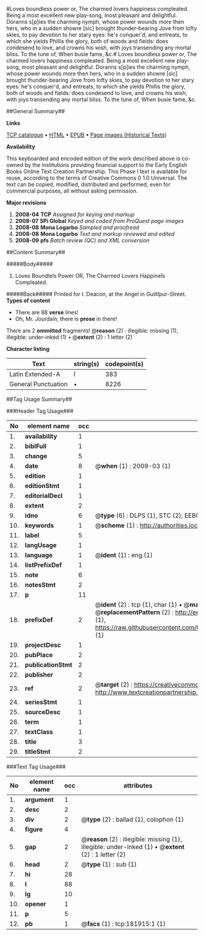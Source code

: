 #Loves boundless power or, The charmed lovers happiness compleated. Being a most excellent new play-song, most pleasant and delightful. Doranns s[p]ies the charming nymph, whose power wounds more then hers, who in a sudden showre [sic] brought thunder-bearing Jove from lofty skies, to pay devotion to her stary eyes: he's conquer'd, and entreats, to which she yields Phillis the glory, both of woods and fields: does condesend to love, and crowns his wish, with joys transending any mortal bliss. To the tune of, When busie fame, &c.#
Loves boundless power or, The charmed lovers happiness compleated. Being a most excellent new play-song, most pleasant and delightful. Doranns s[p]ies the charming nymph, whose power wounds more then hers, who in a sudden showre [sic] brought thunder-bearing Jove from lofty skies, to pay devotion to her stary eyes: he's conquer'd, and entreats, to which she yields Phillis the glory, both of woods and fields: does condesend to love, and crowns his wish, with joys transending any mortal bliss. To the tune of, When busie fame, &c.

##General Summary##

**Links**

[TCP catalogue](http://www.ota.ox.ac.uk/tcp/)  • 
[HTML](http://tei.it.ox.ac.uk/tcp/Texts-HTML/free/B04/B04218.html)  • 
[EPUB](http://tei.it.ox.ac.uk/tcp/Texts-EPUB/free/B04/B04218.epub) • 
[Page images (Historical Texts)](https://data.historicaltexts.jisc.ac.uk/view?pubId=eebo-99887207e&pageId=eebo-99887207e-181915-1)

**Availability**

This keyboarded and encoded edition of the
	       work described above is co-owned by the institutions
	       providing financial support to the Early English Books
	       Online Text Creation Partnership. This Phase I text is
	       available for reuse, according to the terms of Creative
	       Commons 0 1.0 Universal. The text can be copied,
	       modified, distributed and performed, even for
	       commercial purposes, all without asking permission.

**Major revisions**

1. __2008-04__ __TCP__ *Assigned for keying and markup*
1. __2008-07__ __SPi Global__ *Keyed and coded from ProQuest page images*
1. __2008-08__ __Mona Logarbo__ *Sampled and proofread*
1. __2008-08__ __Mona Logarbo__ *Text and markup reviewed and edited*
1. __2008-09__ __pfs__ *Batch review (QC) and XML conversion*

##Content Summary##

#####Body#####

1. Loves Boundleſs Power OR, The Charmed Lovers Happineſs Compleated.

#####Back#####
Printed for I. Deacon, at the Angel in Guiltſpur-Street.
**Types of content**

  * There are 88 **verse** lines!
  * Oh, Mr. Jourdain, there is **prose** in there!

There are 2 **ommitted** fragments! 
 @__reason__ (2) : illegible: missing (1), illegible: under-inked (1)  •  @__extent__ (2) : 1 letter (2)

**Character listing**


|Text|string(s)|codepoint(s)|
|---|---|---|
|Latin Extended-A|ſ|383|
|General Punctuation|•|8226|

##Tag Usage Summary##

###Header Tag Usage###

|No|element name|occ|attributes|
|---|---|---|---|
|1.|__availability__|1||
|2.|__biblFull__|1||
|3.|__change__|5||
|4.|__date__|8| @__when__ (1) : 2009-03 (1)|
|5.|__edition__|1||
|6.|__editionStmt__|1||
|7.|__editorialDecl__|1||
|8.|__extent__|2||
|9.|__idno__|6| @__type__ (6) : DLPS (1), STC (2), EEBO-CITATION (1), PROQUEST (1), VID (1)|
|10.|__keywords__|1| @__scheme__ (1) : http://authorities.loc.gov/ (1)|
|11.|__label__|5||
|12.|__langUsage__|1||
|13.|__language__|1| @__ident__ (1) : eng (1)|
|14.|__listPrefixDef__|1||
|15.|__note__|6||
|16.|__notesStmt__|2||
|17.|__p__|11||
|18.|__prefixDef__|2| @__ident__ (2) : tcp (1), char (1)  •  @__matchPattern__ (2) : ([0-9\-]+):([0-9IVX]+) (1), (.+) (1)  •  @__replacementPattern__ (2) : http://eebo.chadwyck.com/downloadtiff?vid=$1&page=$2 (1), https://raw.githubusercontent.com/textcreationpartnership/Texts/master/tcpchars.xml#$1 (1)|
|19.|__projectDesc__|1||
|20.|__pubPlace__|2||
|21.|__publicationStmt__|2||
|22.|__publisher__|2||
|23.|__ref__|2| @__target__ (2) : https://creativecommons.org/publicdomain/zero/1.0/ (1), http://www.textcreationpartnership.org/docs/. (1)|
|24.|__seriesStmt__|1||
|25.|__sourceDesc__|1||
|26.|__term__|1||
|27.|__textClass__|1||
|28.|__title__|3||
|29.|__titleStmt__|2||


###Text Tag Usage###

|No|element name|occ|attributes|
|---|---|---|---|
|1.|__argument__|1||
|2.|__desc__|2||
|3.|__div__|2| @__type__ (2) : ballad (1), colophon (1)|
|4.|__figure__|4||
|5.|__gap__|2| @__reason__ (2) : illegible: missing (1), illegible: under-inked (1)  •  @__extent__ (2) : 1 letter (2)|
|6.|__head__|2| @__type__ (1) : sub (1)|
|7.|__hi__|28||
|8.|__l__|88||
|9.|__lg__|10||
|10.|__opener__|1||
|11.|__p__|5||
|12.|__pb__|1| @__facs__ (1) : tcp:181915:1 (1)|
